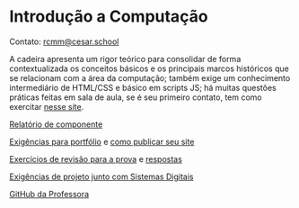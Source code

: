 # Introdução a Computação 

Contato: rcmm@cesar.school

A cadeira apresenta um rigor teórico para consolidar de forma contextualizada os conceitos básicos e os principais marcos históricos que se relacionam com a área da computação; também exige um conhecimento intermediário de HTML/CSS e básico em scripts JS; há muitas questões práticas feitas em sala de aula, se é seu primeiro contato, tem como exercitar [nesse site](https://www.w3schools.com/html/html_exercises.asp).

[Relatório de componente](./assets/IC%20-%20ATIVIDADE%20COMPLEMENTAR%20(1,0%20PT).pdf)

[Exigências para portfólio](./assets/IC%20-%20ATIVIDADE_%20PROJETO%20PORTFOLIO.pdf) e [como publicar seu site](./assets/Publique_seu_site.pdf)

[Exercícios de revisão para a prova](./assets/IC%20-%20Aula%2040%20(Exercícios%20de%20Revisão%20de%20JS).pdf) e [respostas](./assets/aula40-questoes-praticas-revisao-respondido/)

[Exigências de projeto junto com Sistemas Digitais](./assets/IC%20-%20Instruções%20Projeto%20IC%20+%20SD.pdf)

[GitHub da Professora](https://github.com/profrafamatos)